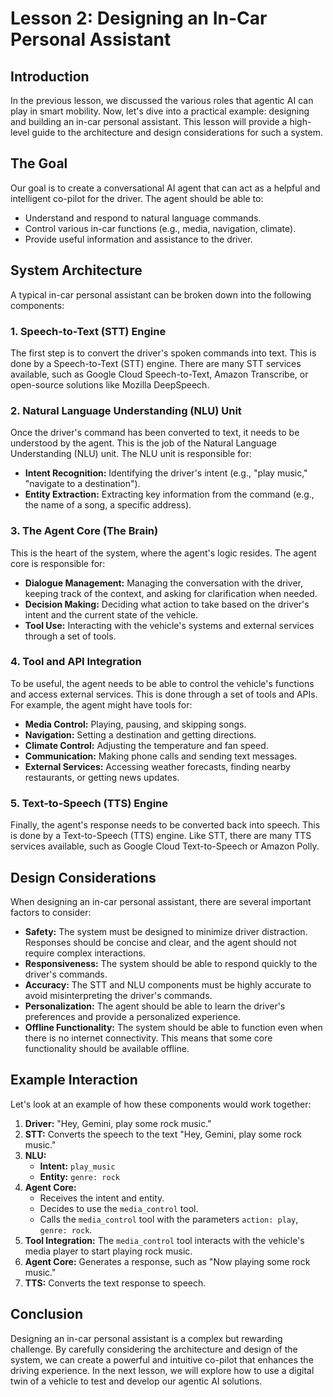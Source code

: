 # Lesson 2: Designing an In-Car Personal Assistant

## Introduction

In the previous lesson, we discussed the various roles that agentic AI can play in smart mobility. Now, let's dive into a practical example: designing and building an in-car personal assistant. This lesson will provide a high-level guide to the architecture and design considerations for such a system.

## The Goal

Our goal is to create a conversational AI agent that can act as a helpful and intelligent co-pilot for the driver. The agent should be able to:

*   Understand and respond to natural language commands.
*   Control various in-car functions (e.g., media, navigation, climate).
*   Provide useful information and assistance to the driver.

## System Architecture

A typical in-car personal assistant can be broken down into the following components:

### 1. Speech-to-Text (STT) Engine

The first step is to convert the driver's spoken commands into text. This is done by a Speech-to-Text (STT) engine. There are many STT services available, such as Google Cloud Speech-to-Text, Amazon Transcribe, or open-source solutions like Mozilla DeepSpeech.

### 2. Natural Language Understanding (NLU) Unit

Once the driver's command has been converted to text, it needs to be understood by the agent. This is the job of the Natural Language Understanding (NLU) unit. The NLU unit is responsible for:

*   **Intent Recognition:** Identifying the driver's intent (e.g., "play music," "navigate to a destination").
*   **Entity Extraction:** Extracting key information from the command (e.g., the name of a song, a specific address).

### 3. The Agent Core (The Brain)

This is the heart of the system, where the agent's logic resides. The agent core is responsible for:

*   **Dialogue Management:** Managing the conversation with the driver, keeping track of the context, and asking for clarification when needed.
*   **Decision Making:** Deciding what action to take based on the driver's intent and the current state of the vehicle.
*   **Tool Use:** Interacting with the vehicle's systems and external services through a set of tools.

### 4. Tool and API Integration

To be useful, the agent needs to be able to control the vehicle's functions and access external services. This is done through a set of tools and APIs. For example, the agent might have tools for:

*   **Media Control:** Playing, pausing, and skipping songs.
*   **Navigation:** Setting a destination and getting directions.
*   **Climate Control:** Adjusting the temperature and fan speed.
*   **Communication:** Making phone calls and sending text messages.
*   **External Services:** Accessing weather forecasts, finding nearby restaurants, or getting news updates.

### 5. Text-to-Speech (TTS) Engine

Finally, the agent's response needs to be converted back into speech. This is done by a Text-to-Speech (TTS) engine. Like STT, there are many TTS services available, such as Google Cloud Text-to-Speech or Amazon Polly.

## Design Considerations

When designing an in-car personal assistant, there are several important factors to consider:

*   **Safety:** The system must be designed to minimize driver distraction. Responses should be concise and clear, and the agent should not require complex interactions.
*   **Responsiveness:** The system should be able to respond quickly to the driver's commands.
*   **Accuracy:** The STT and NLU components must be highly accurate to avoid misinterpreting the driver's commands.
*   **Personalization:** The agent should be able to learn the driver's preferences and provide a personalized experience.
*   **Offline Functionality:** The system should be able to function even when there is no internet connectivity. This means that some core functionality should be available offline.

## Example Interaction

Let's look at an example of how these components would work together:

1.  **Driver:** "Hey, Gemini, play some rock music."
2.  **STT:** Converts the speech to the text "Hey, Gemini, play some rock music."
3.  **NLU:**
    *   **Intent:** `play_music`
    *   **Entity:** `genre: rock`
4.  **Agent Core:**
    *   Receives the intent and entity.
    *   Decides to use the `media_control` tool.
    *   Calls the `media_control` tool with the parameters `action: play`, `genre: rock`.
5.  **Tool Integration:** The `media_control` tool interacts with the vehicle's media player to start playing rock music.
6.  **Agent Core:** Generates a response, such as "Now playing some rock music."
7.  **TTS:** Converts the text response to speech.

## Conclusion

Designing an in-car personal assistant is a complex but rewarding challenge. By carefully considering the architecture and design of the system, we can create a powerful and intuitive co-pilot that enhances the driving experience. In the next lesson, we will explore how to use a digital twin of a vehicle to test and develop our agentic AI solutions.
